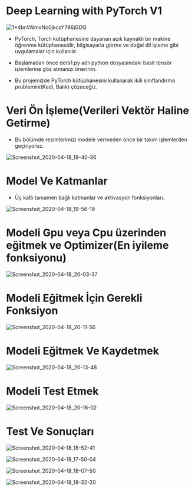 # Deep Learning with PyTorch V1

![1*4br4WmxNo0jkcsY796jGDQ](https://user-images.githubusercontent.com/54184905/79643126-1251de00-81aa-11ea-9718-fd829777e4d6.jpeg)

* PyTorch, Torch kütüphanesine dayanan açık kaynaklı bir makine öğrenme kütüphanesidir, bilgisayarla görme ve doğal dil işleme gibi uygulamalar için kullanılır.

* Başlamadan önce ders1.py adlı python dosyasındaki basit tensör işlemlerine göz atmanızı öneririm.

* Bu projemizde PyTorch kütüphanesini kullanarak ikili sınıflandırma problemini(Kedi, Balık) çözeceğiz.

# Veri Ön İşleme(Verileri Vektör Haline Getirme)

* Bu bölümde resimlerimizi modele vermeden önce bir takım işlemlerden geçiriyoruz.

![Screenshot_2020-04-18_19-40-36](https://user-images.githubusercontent.com/54184905/79643780-38c54880-81ad-11ea-91b5-b5c77e469db3.png)

# Model Ve Katmanlar

* Üç katlı tamamen bağlı katmanlar ve aktivasyon fonksiyonları.

![Screenshot_2020-04-18_19-56-19](https://user-images.githubusercontent.com/54184905/79644005-ce150c80-81ae-11ea-885e-baca99a36141.png)

# Modeli Gpu veya Cpu üzerinden eğitmek ve Optimizer(En iyileme fonksiyonu)

![Screenshot_2020-04-18_20-03-37](https://user-images.githubusercontent.com/54184905/79644175-d4f04f00-81af-11ea-86e9-c2bf0c4dfbd9.png)

# Modeli Eğitmek İçin Gerekli Fonksiyon

![Screenshot_2020-04-18_20-11-56](https://user-images.githubusercontent.com/54184905/79644336-f998f680-81b0-11ea-9e99-92aade1d2ca9.png)

# Modeli Eğitmek Ve Kaydetmek

![Screenshot_2020-04-18_20-13-48](https://user-images.githubusercontent.com/54184905/79644377-41b81900-81b1-11ea-8941-6a1c7e3bef66.png)

# Modeli Test Etmek

![Screenshot_2020-04-18_20-16-02](https://user-images.githubusercontent.com/54184905/79644411-8348c400-81b1-11ea-9533-b5b80d82d414.png)

# Test Ve Sonuçları

![Screenshot_2020-04-18_18-52-41](https://user-images.githubusercontent.com/54184905/79644452-c60a9c00-81b1-11ea-81aa-06205791af2c.png)

![Screenshot_2020-04-18_17-50-04](https://user-images.githubusercontent.com/54184905/79644447-be4af780-81b1-11ea-99eb-c9d75a8d761e.png)

![Screenshot_2020-04-18_18-07-50](https://user-images.githubusercontent.com/54184905/79644448-bee38e00-81b1-11ea-9adf-f655f28be722.png)

![Screenshot_2020-04-18_18-32-20](https://user-images.githubusercontent.com/54184905/79644450-bf7c2480-81b1-11ea-9106-333e5f3537da.png)
